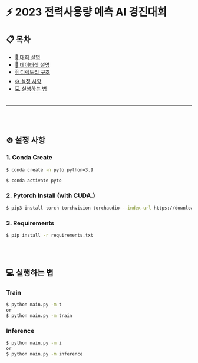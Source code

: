 # ⚡ 2023 전력사용량 예측 AI 경진대회 

## 📋 목차

* [📝 대회 설명](#competition)
* [💾 데이터셋 설명](#dataset)
* [🗄 디렉토리 구조](#folder)
* [⚙️ 설정 사항](#setup)
* [💻 실행하는 법](#torun)
<br><br/>

---
<br><br>

## ⚙️ 설정 사항 <a name='setup'></a>

### 1. Conda Create
```bash
$ conda create -n pyto python=3.9

$ conda activate pyto
```

### 2. Pytorch Install (with CUDA.)
```bash
$ pip3 install torch torchvision torchaudio --index-url https://download.pytorch.org/whl/cu117
```

### 3. Requirements

```bash
$ pip install -r requirements.txt
```
<br><br>
## 💻 실행하는 법 <a name='torun'></a>

### Train

```bash
$ python main.py -m t
or
$ python main.py -m train
```

### Inference

```bash
$ python main.py -m i
or
$ python main.py -m inference
```